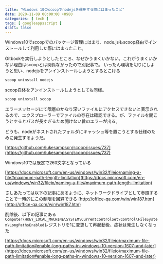 ```yaml
---
title: "Windows 10のscoopでnodejsを運用する際にはまったこと"
date: 2020-11-09 00:00:00 +0900
categories: [ tech ]
tags: [ googleappsscript ]
draft: false
---
```


Windows10でscoopでのパッケージ管理にはまり、node.jsもscoop経由でインストールして利用した際にはまったこと。

Gitbookを実行しようとしたところ、なぜかうまくいかない。これがうまくいかない理由はscoopとは関係なかったので別記事で。
いったん環境を切りにしようと思い、nodejsをアンインストールしようとするとこける

```bash
scoop uninstall nodejs
```

scoop自体をアンインストールしようとしても同様。

```bash
scoop uninstall scoop
```

エラーメッセージにて階層のかなり深いファイルにアクセスできないと表示されるので、エクスプローラーでファイルの存在は確認できる。が、ファイルを開こうとするとパスが長すぎるため開けない旨のエラーが出る。

どうも、nodeがネストされたフォルダにキャッシュ等を置こうとする仕様のために発生するようだ。

[https://github.com/lukesampson/scoop/issues/737](https://github.com/lukesampson/scoop/issues/737)

Windows10では既定で260文字となっている

[https://docs.microsoft.com/en-us/windows/win32/fileio/naming-a-file#maximum-path-length-limitation](https://docs.microsoft.com/en-us/windows/win32/fileio/naming-a-file#maximum-path-length-limitation)

さしあたっては以下の記事にあるように、ネットワークドライブとして参照することで一時的にこの制限を回避できる
[http://office-qa.com/win/win187.htm](http://office-qa.com/win/win187.htm)

削除後、以下の記事にある`Computer\HKEY_LOCAL_MACHINE\SYSTEM\CurrentControlSet\Control\FileSystem\LongPathsEnabled`レジストリを1に変更して再起動後、症状は発生しなくなった

[https://docs.microsoft.com/en-us/windows/win32/fileio/maximum-file-path-limitation#enable-long-paths-in-windows-10-version-1607-and-later](https://docs.microsoft.com/en-us/windows/win32/fileio/maximum-file-path-limitation#enable-long-paths-in-windows-10-version-1607-and-later)
